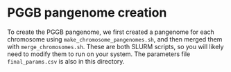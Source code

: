 # PGGB pangenome creation

To create the PGGB pangenome, we first created a pangenome for each chromosome
using `make_chromosome_pangenomes.sh`, and then merged them with
`merge_chromosomes.sh`. These are both SLURM scripts, so you will likely need
to modify them to run on your system. The parameters file `final_params.csv` is
also in this directory.
